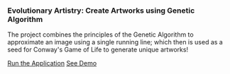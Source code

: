 ### Evolutionary Artistry: Create Artworks using Genetic Algorithm 

The project combines the principles of the Genetic Algorithm to approximate an image using a single running line; which then is used as a seed for Conway's Game of Life to generate unique artworks! 

[Run the Application]("https://evolutionary-artistry.streamlit.app/")
[See Demo](https://www.youtube.com/embed/Fg6OHpA3eCE)
